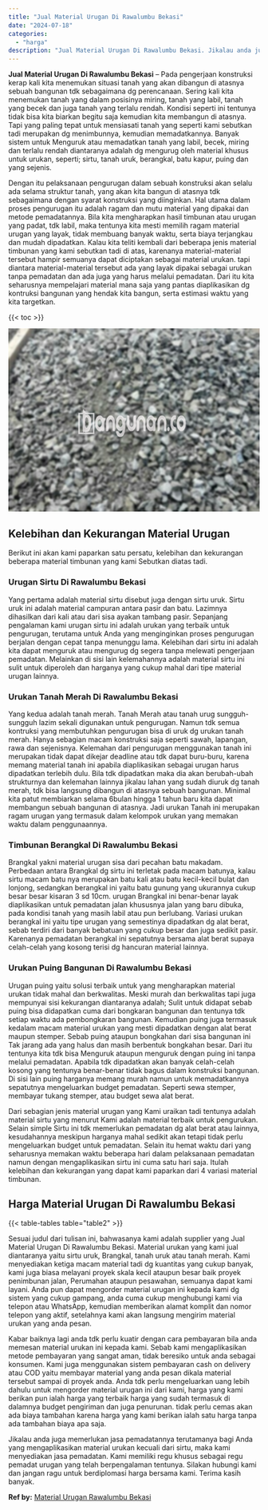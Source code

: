 ```yaml
---
title: "Jual Material Urugan Di Rawalumbu Bekasi"
date: "2024-07-18"
categories: 
  - "harga"
description: "Jual Material Urugan Di Rawalumbu Bekasi. Jikalau anda juga memerlukan jasa pemadatannya terutamanya bagi Anda yang mengaplikasikan material urukan kecuali d..."
---
```


**Jual Material Urugan Di Rawalumbu Bekasi** – Pada pengerjaan konstruksi kerap kali kita menemukan situasi tanah yang akan dibangun di atasnya sebuah bangunan tdk sebagaimana dg perencanaan. Sering kali kita menemukan tanah yang dalam posisinya miring, tanah yang labil, tanah yang becek dan juga tanah yang terlalu rendah. Kondisi seperti ini tentunya tidak bisa kita biarkan begitu saja kemudian kita membangun di atasnya. Tapi yang paling tepat untuk mensiasati tanah yang seperti kami sebutkan tadi merupakan dg menimbunnya, kemudian memadatkannya. Banyak sistem untuk Menguruk atau memadatkan tanah yang labil, becek, miring dan terlalu rendah diantaranya adalah dg mengurug oleh material khusus untuk urukan, seperti; sirtu, tanah uruk, berangkal, batu kapur, puing dan yang sejenis.

Dengan itu pelaksanaan pengurugan dalam sebuah konstruksi akan selalu ada selama struktur tanah, yang akan kita bangun di atasnya tdk sebagaimana dengan syarat konstruksi yang diinginkan. Hal utama dalam proses pengurugan itu adalah ragam dan mutu material yang dipakai dan metode pemadatannya. Bila kita mengharapkan hasil timbunan atau urugan yang padat, tdk labil, maka tentunya kita mesti memilih ragam material urugan yang layak, tidak membuang banyak waktu, serta biaya terjangkau dan mudah dipadatkan. Kalau kita teliti kembali dari beberapa jenis material timbunan yang kami sebutkan tadi di atas, karenanya material-material tersebut hampir semuanya dapat diciptakan sebagai material urukan. tapi diantara material-material tersebut ada yang layak dipakai sebagai urukan tanpa pemadatan dan ada juga yang harus melalui pemadatan. Dari itu kita seharusnya mempelajari material mana saja yang pantas diaplikasikan dg kontruksi bangunan yang hendak kita bangun, serta estimasi waktu yang kita targetkan.

{{< toc >}}

![Jual Material Urugan Di Rawalumbu Bekasi](/images/jual-urugan-29.png)

## Kelebihan dan Kekurangan Material Urugan

Berikut ini akan kami paparkan satu persatu, kelebihan dan kekurangan beberapa material timbunan yang kami Sebutkan diatas tadi.

### Urugan Sirtu Di Rawalumbu Bekasi

Yang pertama adalah material sirtu disebut juga dengan sirtu uruk. Sirtu uruk ini adalah material campuran antara pasir dan batu. Lazimnya dihasilkan dari kali atau dari sisa ayakan tambang pasir. Sepanjang pengalaman kami urugan sirtu ini adalah urukan yang terbaik untuk pengurugan, terutama untuk Anda yang menginginkan proses pengurugan berjalan dengan cepat tanpa menunggu lama. Kelebihan dari sirtu ini adalah kita dapat menguruk atau mengurug dg segera tanpa melewati pengerjaan pemadatan. Melainkan di sisi lain kelemahannya adalah material sirtu ini sulit untuk diperoleh dan harganya yang cukup mahal dari tipe material urugan lainnya.

### Urukan Tanah Merah Di Rawalumbu Bekasi

Yang kedua adalah tanah merah. Tanah Merah atau tanah urug sungguh-sungguh lazim sekali digunakan untuk pengurugan. Namun tdk semua kontruksi yang membutuhkan pengurugan bisa di uruk dg urukan tanah merah. Hanya sebagian macam konstruksi saja seperti sawah, lapangan, rawa dan sejenisnya. Kelemahan dari pengurugan menggunakan tanah ini merupakan tidak dapat dikejar deadline atau tdk dapat buru-buru, karena memang material tanah ini apabila diaplikasikan sebagai urugan harus dipadatkan terlebih dulu. Bila tdk dipadatkan maka dia akan berubah-ubah strukturnya dan kelemahan lainnya jikalau lahan yang sudah diuruk dg tanah merah, tdk bisa langsung dibangun di atasnya sebuah bangunan. Minimal kita patut membiarkan selama 6bulan hingga 1 tahun baru kita dapat membangun sebuah bangunan di atasnya. Jadi urukan Tanah ini merupakan ragam urugan yang termasuk dalam kelompok urukan yang memakan waktu dalam penggunaannya.

### Timbunan Berangkal Di Rawalumbu Bekasi

Brangkal yakni material urugan sisa dari pecahan batu makadam. Perbedaan antara Brangkal dg sirtu ini terletak pada macam batunya, kalau sirtu macam batu nya merupakan batu kali atau batu kecil-kecil bulat dan lonjong, sedangkan berangkal ini yaitu batu gunung yang ukurannya cukup besar besar kisaran 3 sd 10cm. urugan Brangkal ini benar-benar layak diaplikasikan untuk pemadatan jalan khususnya jalan yang baru dibuka, pada kondisi tanah yang masih labil atau pun berlubang. Variasi urukan berangkal ini yaitu tipe urugan yang semestinya dipadatkan dg alat berat, sebab terdiri dari banyak bebatuan yang cukup besar dan juga sedikit pasir. Karenanya pemadatan berangkal ini sepatutnya bersama alat berat supaya celah-celah yang kosong terisi dg hancuran material lainnya.

### Urukan Puing Bangunan Di Rawalumbu Bekasi

Urugan puing yaitu solusi terbaik untuk yang mengharapkan material urukan tidak mahal dan berkwalitas. Meski murah dan berkwalitas tapi juga mempunyai sisi kekurangan diantaranya adalah; Sulit untuk didapat sebab puing bisa didapatkan cuma dari bongkaran bangunan dan tentunya tdk setiap waktu ada pembongkaran bangunan. Kemudian puing juga termasuk kedalam macam material urukan yang mesti dipadatkan dengan alat berat maupun stemper. Sebab puing ataupun bongkahan dari sisa bangunan ini Tak jarang ada yang halus dan masih berbentuk bongkahan besar. Dari itu tentunya kita tdk bisa Menguruk ataupun menguruk dengan puing ini tanpa melalui pemadatan. Apabila tdk dipadatkan akan banyak celah-celah kosong yang tentunya benar-benar tidak bagus dalam konstruksi bangunan. Di sisi lain puing harganya memang murah namun untuk memadatkannya sepatutnya mengeluarkan budget pemadatan. Seperti sewa stemper, membayar tukang stemper, atau budget sewa alat berat.

Dari sebagian jenis material urugan yang Kami uraikan tadi tentunya adalah material sirtu yang menurut Kami adalah material terbaik untuk pengurukan. Selain simple Sirtu ini tdk memerlukan pemadatan dg alat berat atau lainnya, kesudahannya meskipun harganya mahal sedikit akan tetapi tidak perlu mengeluarkan budget untuk pemadatan. Selain itu hemat waktu dari yang seharusnya memakan waktu beberapa hari dalam pelaksanaan pemadatan namun dengan mengaplikasikan sirtu ini cuma satu hari saja. Itulah kelebihan dan kekurangan yang dapat kami paparkan dari 4 variasi material timbunan.

## Harga Material Urugan Di Rawalumbu Bekasi

{{< table-tables table="table2" >}}

Sesuai judul dari tulisan ini, bahwasanya kami adalah supplier yang Jual Material Urugan Di Rawalumbu Bekasi. Material urukan yang kami jual diantaranya yaitu sirtu uruk, Brangkal, tanah uruk atau tanah merah. Kami menyediakan ketiga macam material tadi dg kuantitas yang cukup banyak, kami juga biasa melayani proyek skala kecil ataupun besar baik proyek penimbunan jalan, Perumahan ataupun pesawahan, semuanya dapat kami layani. Anda pun dapat mengorder material urugan ini kepada kami dg sistem yang cukup gampang, anda cuma cukup menghubungi kami via telepon atau WhatsApp, kemudian memberikan alamat komplit dan nomor telepon yang aktif, setelahnya kami akan langsung mengirim material urukan yang anda pesan.

Kabar baiknya lagi anda tdk perlu kuatir dengan cara pembayaran bila anda memesan material urukan ini kepada kami. Sebab kami mengaplikasikan metode pembayaran yang sangat aman, tidak beresiko untuk anda sebagai konsumen. Kami juga menggunakan sistem pembayaran cash on delivery atau COD yaitu membayar material yang anda pesan dikala material tersebut sampai di proyek anda. Anda tdk perlu mengeluarkan uang lebih dahulu untuk mengorder material urugan ini dari kami, harga yang kami berikan pun ialah harga yang terbaik harga yang sudah termasuk di dalamnya budget pengiriman dan juga penurunan. tidak perlu cemas akan ada biaya tambahan karena harga yang kami berikan ialah satu harga tanpa ada tambahan biaya apa saja.

Jikalau anda juga memerlukan jasa pemadatannya terutamanya bagi Anda yang mengaplikasikan material urukan kecuali dari sirtu, maka kami menyediakan jasa pemadatan. Kami memiliki regu khusus sebagai regu pemadat urugan yang telah berpengalaman tentunya. Silakan hubungi kami dan jangan ragu untuk berdiplomasi harga bersama kami. Terima kasih banyak.

**Ref by:** [Material Urugan Rawalumbu Bekasi](https://id.wikipedia.org/wiki/Material)
